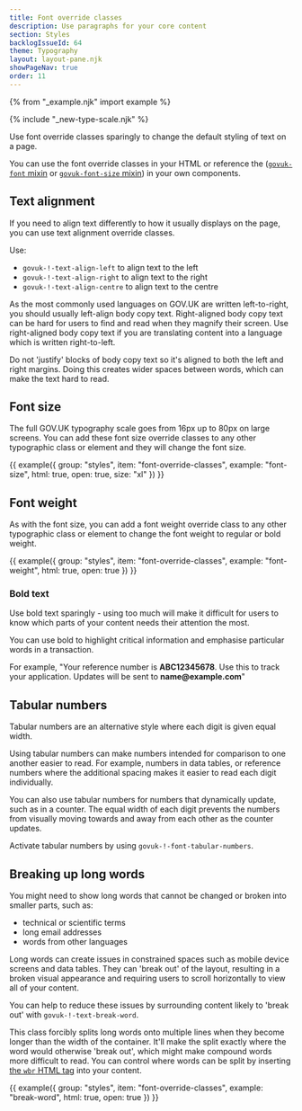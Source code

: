 ```yaml
---
title: Font override classes
description: Use paragraphs for your core content
section: Styles
backlogIssueId: 64
theme: Typography
layout: layout-pane.njk
showPageNav: true
order: 11
---
```


{% from "_example.njk" import example %}

{% include "_new-type-scale.njk" %}

Use font override classes sparingly to change the default styling of text on a page.

You can use the font override classes in your HTML or reference the ([`govuk-font` mixin](https://frontend.design-system.service.gov.uk/sass-api-reference/#govuk-font) or [`govuk-font-size` mixin](https://frontend.design-system.service.gov.uk/sass-api-reference/#govuk-font-size)) in your own components.

## Text alignment

If you need to align text differently to how it usually displays on the page, you can use text alignment override classes.

Use:

- `govuk-!-text-align-left` to align text to the left
- `govuk-!-text-align-right` to align text to the right
- `govuk-!-text-align-centre` to align text to the centre

As the most commonly used languages on GOV.UK are written left-to-right, you should usually left-align body copy text. Right-aligned body copy text can be hard for users to find and read when they magnify their screen. Use right-aligned body copy text if you are translating content into a language which is written right-to-left.

Do not 'justify' blocks of body copy text so it's aligned to both the left and right margins. Doing this creates wider spaces between words, which can make the text hard to read.

## Font size

The full GOV.UK typography scale goes from 16px up to 80px on large screens. You can add these font size override classes to any other typographic class or element and they will change the font size.

{{ example({ group: "styles", item: "font-override-classes", example: "font-size", html: true, open: true, size: "xl" }) }}

## Font weight

As with the font size, you can add a font weight override class to any other typographic class or element to change the font weight to regular or bold weight.

{{ example({ group: "styles", item: "font-override-classes", example: "font-weight", html: true, open: true }) }}

### Bold text

Use bold text sparingly - using too much will make it difficult for users to know which parts of your content needs their attention the most.

You can use bold to highlight critical information and emphasise particular words in a transaction.

For example, "Your reference number is **ABC12345678**. Use this to track your application. Updates will be sent to **name<i></i>@example.com**"

## Tabular numbers

Tabular numbers are an alternative style where each digit is given equal width.

Using tabular numbers can make numbers intended for comparison to one another easier to read. For example, numbers in data tables, or reference numbers where the additional spacing makes it easier to read each digit individually.

You can also use tabular numbers for numbers that dynamically update, such as in a counter. The equal width of each digit prevents the numbers from visually moving towards and away from each other as the counter updates.

Activate tabular numbers by using `govuk-!-font-tabular-numbers`.

## Breaking up long words

You might need to show long words that cannot be changed or broken into smaller parts, such as:

- technical or scientific terms
- long email addresses
- words from other languages

Long words can create issues in constrained spaces such as mobile device screens and data tables. They can 'break out' of the layout, resulting in a broken visual appearance and requiring users to scroll horizontally to view all of your content.

You can help to reduce these issues by surrounding content likely to 'break out' with `govuk-!-text-break-word`.

This class forcibly splits long words onto multiple lines when they become longer than the width of the container. It'll make the split exactly where the word would otherwise 'break out', which might make compound words more difficult to read. You can control where words can be split by inserting [the `wbr` HTML tag](https://developer.mozilla.org/en-US/docs/Web/HTML/Reference/Elements/wbr) into your content.

{{ example({ group: "styles", item: "font-override-classes", example: "break-word", html: true, open: true }) }}
